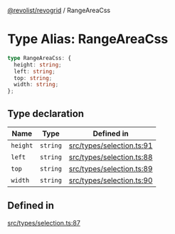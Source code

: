[@revolist/revogrid](README.md) / RangeAreaCss

# Type Alias: RangeAreaCss

```ts
type RangeAreaCss: {
  height: string;
  left: string;
  top: string;
  width: string;
};
```

## Type declaration

| Name | Type | Defined in |
| ------ | ------ | ------ |
| `height` | `string` | [src/types/selection.ts:91](https://github.com/revolist/revogrid/blob/b237f8e2bf171382439be1d1cad91b20987b8302/src/types/selection.ts#L91) |
| `left` | `string` | [src/types/selection.ts:88](https://github.com/revolist/revogrid/blob/b237f8e2bf171382439be1d1cad91b20987b8302/src/types/selection.ts#L88) |
| `top` | `string` | [src/types/selection.ts:89](https://github.com/revolist/revogrid/blob/b237f8e2bf171382439be1d1cad91b20987b8302/src/types/selection.ts#L89) |
| `width` | `string` | [src/types/selection.ts:90](https://github.com/revolist/revogrid/blob/b237f8e2bf171382439be1d1cad91b20987b8302/src/types/selection.ts#L90) |

## Defined in

[src/types/selection.ts:87](https://github.com/revolist/revogrid/blob/b237f8e2bf171382439be1d1cad91b20987b8302/src/types/selection.ts#L87)
